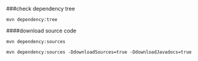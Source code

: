 ###check dependency tree
```
mvn dependency:tree
```
####download source code
```
mvn dependency:sources

mvn dependency:sources -DdownloadSources=true -DdownloadJavadocs=true
```